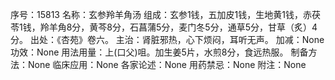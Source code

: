 序号：15813
名称：玄参羚羊角汤
组成：玄参1钱，五加皮1钱，生地黄1钱，赤茯苓1钱，羚羊角8分，黄芩8分，石菖蒲5分，麦门冬5分，通草5分，甘草（炙）4分。
出处：《杏苑》卷六。
主治：肾脏邪热，心下烦闷，耳听无声。
加减：None
功效：None
用法用量：上(口父)咀。加生姜5片，水煎8分，食远热服。
制备方法：None
临床应用：None
各家论述：None
用药禁忌：None
附注：None
